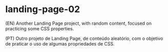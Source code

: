 # landing-page-02

(EN)
Another Landing Page project, with random content, focused on practicing some CSS properties.

(PT)
Outro projeto de Landing Page, de conteúdo aleatório, com o objetivo de praticar o uso de algumas propriedades de CSS.